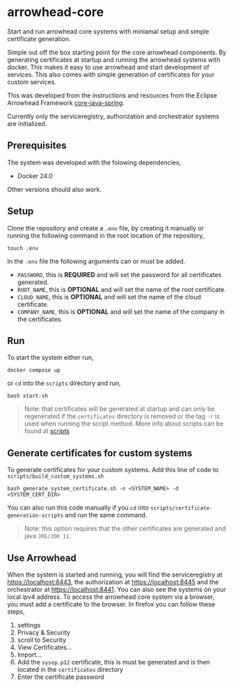 # arrowhead-core
Start and run arrowhead core systems with miniamal setup and simple certificate generation.

Simple out off the box starting point for the core arrowhead components. By generating certificates at startup and running the arrowhead systems with docker. This makes it easy to use arrowhead and start development of services. This also comes with simple generation of certificates for your custom services.

This was developed from the instructions and resources from the Eclipse Arrowhead Framework [core-java-spring](https://github.com/eclipse-arrowhead/core-java-spring/tree/master).

Currently only the serviceregistry, authorization and orchestrator systems are initialized.

## Prerequisites

The system was developed with the folowing dependencies,

* Docker 24.0

Other versions should also work.

## Setup 

Clone the repository and create a `.env` file, by creating it manually or running the following command in the root location of the repository,

```
touch .env
```
In the `.env` file the following arguments can or must be added.

* `PASSWORD`, this is **REQUIRED** and will set the password for all certificates generated.
* `ROOT_NAME`, this is **OPTIONAL** and will set the name of the root certificate.
* `CLOUD_NAME`, this is **OPTIONAL** and will set the name of the cloud certificate.
* `COMPANY_NAME`, this is **OPTIONAL** and will set the name of the company in the certificates.

## Run

To start the system either run,
```
docker compose up
```
or `cd` into the `scripts` directory and run,
```
bash start.sh
```

> Note: that certificates will be generated at startup and can only be regenerated if the `certificates` directory is removed or the tag `-r` is used when running the script method. More info about scripts can be found at [scripts](/scripts/Scripts.md)

## Generate certificates for custom systems
To generate certificates for your custom systems. Add this line of code to `scripts/build_custom_systems.sh`

```
bash generate_system_certificate.sh -n <SYSTEM_NAME> -d <SYSTEM_CERT_DIR>
```

You can also run this code manually if you `cd` into `scripts/certificate-generation-scripts` and run the same command.
> Note: this option requires that the other certificates are generated and java `JRE/JDK 11`.

## Use Arrowhead
When the system is started and running, you will find the serviceregistry at [https://localhost:8443](https://localhost:8443), the authorization at [https://localhost:8445](https://localhost:8445) and the orchestrator at [https://localhost:8441](https://localhost:8441). You can also see the systems on your local ipv4 address. To access the arrowhead core system via a browser, you must add a certificate to the browser. In firefox you can follow these steps,
1. settings
2. Privacy & Security
3. scroll to Security
4. View Certificates...
5. Import...
6. Add the `sysop.p12` certificate, this is must be generated and is then located in the `certificates` directory
7. Enter the certificate password
